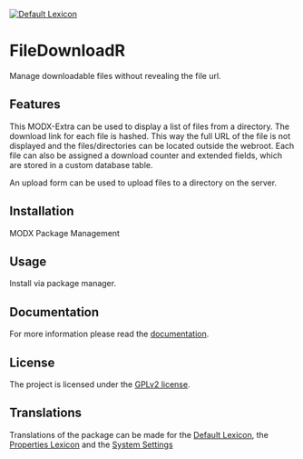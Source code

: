 [![Default Lexicon](https://hosted.weblate.org/widget/modx-extras/filedownloadr/standard/svg-badge.svg)](https://hosted.weblate.org/projects/modx-extras/filedownloadr/standard/)

# FileDownloadR

Manage downloadable files without revealing the file url.

## Features

This MODX-Extra can be used to display a list of files from a directory. The
download link for each file is hashed. This way the full URL of the file is not
displayed and the files/directories can be located outside the webroot. Each
file can also be assigned a download counter and extended fields, which are
stored in a custom database table.

An upload form can be used to upload files to a directory on the server.

## Installation

MODX Package Management

## Usage

Install via package manager.

## Documentation

For more information please read the [documentation](https://jako.github.io/FileDownloadR/).

## License

The project is licensed under the [GPLv2 license](https://github.com/Jako/FileDownloadR/blob/master/core/components/filedownloadr/docs/license.md).

## Translations

Translations of the package can be made for the [Default Lexicon](https://hosted.weblate.org/projects/modx-extras/filedownloadr/standard/), the [Properties Lexicon](https://hosted.weblate.org/projects/modx-extras/filedownloadr/properties/) and the [System Settings](https://hosted.weblate.org/projects/modx-extras/filedownloadr/system-settings/)
